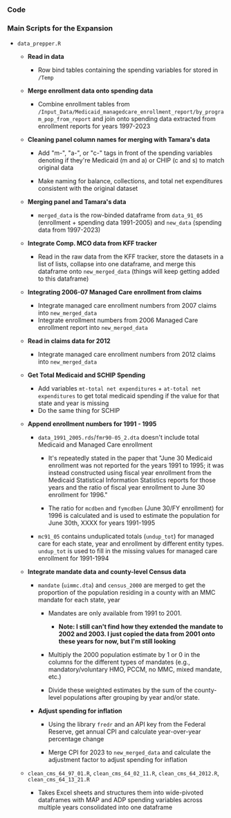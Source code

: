 ### Code

### Main Scripts for the Expansion
  
  - `data_prepper.R`
  
    - **Read in data**
      - Row bind tables containing the spending variables for  stored in `/Temp` 
  
    - **Merge enrollment data onto spending data**
    
      - Combine enrollment tables from `/Input_Data/Medicaid_managedcare_enrollment_report/by_program_pop_from_report` and join onto spending data extracted from enrollment reports for years 1997-2023
      
    - **Cleaning panel column names for merging with Tamara's data**
    
      - Add "m-", "a-", or "c-" tags in front of the spending variables denoting if they're Medicaid (m and a) or CHIP (c and s) to match original data
      
      - Make naming for balance, collections, and total net expenditures consistent with the original dataset
      
    - **Merging panel and Tamara's data**
    
      - `merged_data` is the row-binded dataframe from `data_91_05` (enrollment + spending data 1991-2005) and `new_data` (spending data from 1997-2023)
      
    - **Integrate Comp. MCO data from KFF tracker**
    
      - Read in the raw data from the KFF tracker, store the datasets in a list of lists, collapse into one dataframe, and merge this dataframe onto `new_merged_data` (things will keep getting added to this dataframe)

    - **Integrating 2006-07 Managed Care enrollment from claims**
    
      - Integrate managed care enrollment numbers from 2007 claims into `new_merged_data`
      - Integrate enrollment numbers from 2006 Managed Care enrollment report into `new_merged_data`
    
    - **Read in claims data for 2012**
    
      - Integrate managed care enrollment numbers from 2012 claims into `new_merged_data`
      
    - **Get Total Medicaid and SCHIP Spending**
    
      - Add variables `mt-total net expenditures` + `at-total net expenditures` to get total medicaid spending if the value for that state and year is missing
      - Do the same thing for SCHIP
      
    - **Append enrollment numbers for 1991 - 1995**
    
      - `data_1991_2005.rds`/`fmr90-05_2.dta` doesn't include total Medicaid and Managed Care enrollment
      
        - It's repeatedly stated in the paper that "June 30 Medicaid enrollment was not reported for the years 1991 to 1995; it was instead constructed using fiscal year enrollment from the Medicaid Statistical Information Statistics reports for those years and the ratio of fiscal year enrollment to June 30 enrollment for 1996."
        
        - The ratio for `mcdben` and `fymcdben` (June 30/FY enrollment) for 1996 is calculated and is used to estimate the population for June 30th, XXXX for years 1991-1995
      
      - `mc91_05` contains unduplicated totals (`undup_tot`) for managed care for each state, year and enrollment by different entity types. `undup_tot` is used to fill in the missing values for managed care enrollment for 1991-1994
      
    - **Integrate mandate data and county-level Census data**
      - `mandate` (`uimmc.dta`) and `census_2000` are merged to get the proportion of the population residing in a county with an MMC mandate for each state, year
      
        - Mandates are only available from 1991 to 2001.
          - **Note: I still can't find how they extended the mandate to 2002 and 2003. I just copied the data from 2001 onto these years for now, but I'm still looking**
          
        - Multiply the 2000 population estimate by 1 or 0 in the columns for the different types of mandates (e.g., mandatory/voluntary HMO, PCCM, no MMC, mixed mandate, etc.)
        
        - Divide these weighted estimates by the sum of the county-level populations after grouping by year and/or state.
        
      - **Adjust spending for inflation**
      
        - Using the library `fredr` and an API key from the Federal Reserve, get annual CPI and calculate year-over-year percentage change
        
        - Merge CPI for 2023 to `new_merged_data` and calculate the adjustment factor to adjust spending for inflation
    
    - `clean_cms_64_97_01.R`, `clean_cms_64_02_11.R`, `clean_cms_64_2012.R`, `clean_cms_64_13_21.R`
    
      - Takes Excel sheets and structures them into wide-pivoted dataframes with MAP and ADP spending variables across multiple years consolidated into one dataframe







